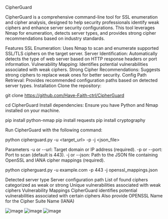 CipherGuard

CipherGuard is a comprehensive command-line tool for SSL enumeration and cipher analysis, designed to help security professionals identify weak ciphers and enhance server security configurations. This tool leverages Nmap for enumeration, detects server types, and provides strong cipher recommendations based on industry standards.

Features
SSL Enumeration: Uses Nmap to scan and enumerate supported SSL/TLS ciphers on the target server.
Server Identification: Automatically detects the type of web server based on HTTP response headers or port information.
Vulnerability Mapping: Identifies potential vulnerabilities associated with weak ciphers.
Strong Cipher Recommendations: Suggests strong ciphers to replace weak ones for better security.
Config Path Retrieval: Provides recommended configuration paths based on detected server types.
Installation
Clone the repository:

git clone https://github.com/Have-Faith-ctrl/CipherGuard

cd CipherGuard
Install dependencies: Ensure you have Python and Nmap installed on your machine.

pip install python-nmap
pip install requests
pip install cryptography


Run CipherGuard with the following command:

python cipherguard.py -u <target_url> -p <port> -j <json_file>


Parameters
-u or --url: Target domain or IP address (required).
-p or --port: Port to scan (default is 443).
-j or --json: Path to the JSON file containing OpenSSL and IANA cipher mappings (required).


python cipherguard.py -u example.com -p 443 -j openssl_mappings.json


Detected server type
Server configuration path
List of found ciphers categorized as weak or strong
Unique vulnerabilities associated with weak ciphers
Vulnerability Mappings 
CipherGuard identifies potential vulnerabilities associated with certain ciphers
Also provide OPENSSL Name for the Cipher Suite Name (IANA)

![image](https://github.com/user-attachments/assets/d888fb97-7ab1-44d1-9303-ae007eff799a)
![image](https://github.com/user-attachments/assets/14f886a5-e0c3-45cf-bc43-9a8e7b2cee22)
![image](https://github.com/user-attachments/assets/7970cfc3-404c-46bb-ac1c-de1ef215f105)



